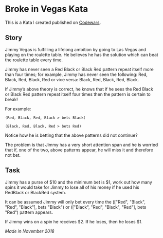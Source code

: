 # Broke in Vegas Kata

This is a Kata I created published on [Codewars](https://www.codewars.com/).

## Story 

Jimmy Vegas is fulfilling a lifelong ambition by going to Las Vegas and playing on the roulette table. He believes he has the solution which can beat the roulette table every time.

Jimmy has never seen a Red Black or Black Red pattern repeat itself more than four times; for example, Jimmy has never seen the following: Red, Black, Red, Black, Red or vice versa: Black, Red, Black, Red, Black.

If Jimmy’s above theory is correct, he knows that if he sees the Red Black or Black Red pattern repeat itself four times then the pattern is certain to break!

For example:
```
(Red, Black, Red, Black > bets Black)

(Black, Red, Black, Red > bets Red)
```

Notice how he is betting that the above patterns did not continue?

The problem is that Jimmy has a very short attention span and he is worried that if, one of the two, above patterns appear, he will miss it and therefore not bet.

## Task

Jimmy has a purse of $10 and the minimum bet is $1, work out how many spins it would take for Jimmy to lose all of his money if he used his RedBlack or BlackRed system.

It can be assumed Jimmy will only bet every time the (["Red", "Black", "Red", "Black"], bets "Black") or (["Black", "Red", "Black", "Red"], bets "Red") pattern appears.

If Jimmy wins on a spin he receives $2. If he loses, then he loses $1.

_Made in November 2018_
